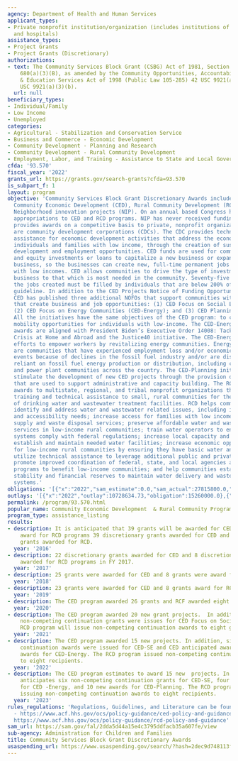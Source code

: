 ```yaml
---
agency: Department of Health and Human Services
applicant_types:
- Private nonprofit institution/organization (includes institutions of higher education
  and hospitals)
assistance_types:
- Project Grants
- Project Grants (Discretionary)
authorizations:
- text: The Community Services Block Grant (CSBG) Act of 1981, Section 680(a)(2) and
    680(a)(3)(B), as amended by the Community Opportunities, Accountability and Training
    & Education Services Act of 1998 (Public Law 105-285) 42 USC 9921(a)(2) and 42
    USC 9921(a)(3)(b).
  url: null
beneficiary_types:
- Individual/Family
- Low Income
- Unemployed
categories:
- Agricultural - Stabilization and Conservation Service
- Business and Commerce - Economic Development
- Community Development - Planning and Research
- Community Development - Rural Community Development
- Employment, Labor, and Training - Assistance to State and Local Governments
cfda: '93.570'
fiscal_year: '2022'
grants_url: https://grants.gov/search-grants?cfda=93.570
is_subpart_f: 1
layout: program
objective: 'Community Services Block Grant Discretionary Awards includes three programs:
  Community Economic Development (CED), Rural Community Development (RCD) and the
  Neighborhood innovation projects (NIP). On an annual based Congress has only provided
  appropriations to CED and RCD programs. NIP has never received funding. CED program
  provides awards on a competitive basis to private, nonprofit organizations that
  are community development corporations (CDCs). The CDC provides technical and financial
  assistance for economic development activities that address the economic needs of
  individuals and families with low income, through the creation of sustainable business
  development and employment opportunities. CED funds are used for commercial developments
  and equity investments or loans to capitalize a new business or expand an existing
  business, so the businesses can create new, full-time permanent jobs for individuals
  with low incomes. CED allows communities to drive the type of investment and/or
  business to that which is most needed in the community. Seventy-five percent of
  the jobs created must be filled by individuals that are below 200% of HHS poverty
  guideline. In addition to the CED Projects Notice of Funding Opportunity (NOFO),
  CED has published three additional NOFOs that support communities with low-income
  that create business and job opportunities: (1) CED Focus on Social Enterprise (CED-SE);
  (2) CED Focus on Energy Communities (CED-Energy); and (3) CED Planning Grant (CED-Planning).
  All the initiatives have the same objectives of the CED program: to create economic
  mobility opportunities for individuals with low-income. The CED-Energy and the CED-Planning
  awards are aligned with President Biden’s Executive Order 14008: Tackling the Climate
  Crisis at Home and Abroad and the Justice40 initiative. The CED-Energy program supports
  efforts to empower workers by revitalizing energy communities. Energy communities
  are communities that have experienced employment loss and/or economic dislocation
  events because of declines in the fossil fuel industry and/or are disproportionately
  reliant on fossil fuel energy production or distribution, including coal, oil, gas,
  and power plant communities across the country. The CED-Planning initiative is to
  stimulate the development of new CED projects through the provision of resources
  that are used to support administrative and capacity building. The RCD program provides
  awards to multistate, regional, and tribal nonprofit organizations that provides
  training and technical assistance to small, rural communities for the improvement
  of drinking water and wastewater treatment facilities. RCD helps community members
  identify and address water and wastewater related issues, including infrastructure
  and accessibility needs; increase access for families with low incomes to water
  supply and waste disposal services; preserve affordable water and waste disposal
  services in low-income rural communities; train water operators to ensure water
  systems comply with federal regulations; increase local capacity and expertise to
  establish and maintain needed water facilities; increase economic opportunities
  for low-income rural communities by ensuring they have basic water and sanitation;
  utilize technical assistance to leverage additional public and private resources;
  promote improved coordination of federal, state, and local agencies and financing
  programs to benefit low-income communities; and help communities establish financial
  stability and financial reserves to maintain water delivery and wastewater disposal
  systems.'
obligations: '[{"x":"2022","sam_estimate":0.0,"sam_actual":27815800.0,"usa_spending_actual":27003058.52},{"x":"2023","sam_estimate":28975800.0,"sam_actual":0.0,"usa_spending_actual":28802623.74},{"x":"2024","sam_estimate":28975800.0,"sam_actual":0.0,"usa_spending_actual":28909275.99}]'
outlays: '[{"x":"2022","outlay":10728634.73,"obligation":15260000.0},{"x":"2023","outlay":6859973.65,"obligation":17509031.35},{"x":"2024","outlay":0.0,"obligation":16353476.0}]'
permalink: /program/93.570.html
popular_name: Community Economic Development  & Rural Community Programs
program_type: assistance_listing
results:
- description: It is anticipated that 39 grants will be awarded for CED and 8 grant
    award for RCD programs 39 discretionary grants awarded for CED and 8 discretionary
    grants awarded for RCD.
  year: '2016'
- description: 22 discretionary grants awarded for CED and 8 discretionary grants
    awarded for RCD programs in FY 2017.
  year: '2017'
- description: 25 grants were awarded for CED and 8 grants were award for RCD programs.
  year: '2018'
- description: 23 grants were awarded for CED and 8 grants award for RCD program.
  year: '2019'
- description: The CED program awarded 26 grants and RCF awarded eight grants.
  year: '2020'
- description: The CED program awarded 20 new grant projects.  In additional, six
    non-competing continuation grants were issues for CED Focus on Social Enterprise.  The
    RCD program will issue non-competing continuation awards to eight grant recipients.
  year: '2021'
- description: The CED program awarded 15 new projects. In addition, six non-competing
    continuation awards were issued for CED-SE and CED anticipated awarding six new
    awards for CED-Energy. The RCD program issued non-competing continuation awards
    to eight recipients.
  year: '2022'
- description: The CED program estimates to award 15 new  projects. In addition, CED
    anticipates six non-competing continuation grants for CED-SE, four new awards
    for CED -Energy, and 10 new awards for CED-Planning. The RCD program anticipates
    issuing non-competing continuation awards to eight recipients.
  year: '2023'
rules_regulations: 'Regulations, Guidelines, and Literature can be found: For CED
  - https://www.acf.hhs.gov/ocs/policy-guidance/ced-policy-and-guidance For RCD -
  https://www.acf.hhs.gov/ocs/policy-guidance/rcd-policy-and-guidance'
sam_url: https://sam.gov/fal/2dda5d44a15e4c3795ddfacb35a607fe/view
sub-agency: Administration for Children and Families
title: Community Services Block Grant Discretionary Awards
usaspending_url: https://www.usaspending.gov/search/?hash=2dec9d748113f8af5b695cae008372ea
---
```

